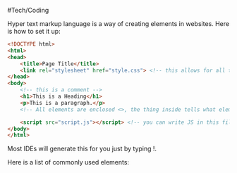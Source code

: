 #Tech/Coding 

Hyper text markup language is a way of creating elements in websites. Here is how to set it up:

```html 
<!DOCTYPE html>  
<html>  
<head>  
	<title>Page Title</title>  
	<link rel="stylesheet" href="style.css"> <!-- this allows for all the styling to be in the CSS file instead of in here -->
</head>  
<body>  
	<!-- this is a comment -->
	<h1>This is a Heading</h1>  
	<p>This is a paragraph.</p>
	<!-- All elements are enclosed <>, the thing inside tells what element it is in, it is closed by </> -->

	<script src="script.js"></script> <!-- you can write JS in this file but people find it easier to write it in another file -->
</body>  
</html>
```
Most IDEs will generate this for you just by typing !. 

Here is a list of commonly used elements:

